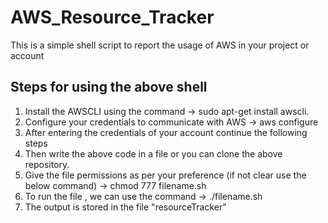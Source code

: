 # AWS_Resource_Tracker
This is a simple shell script to report the usage of AWS in your project or account 
## Steps for using the above shell
1) Install the AWSCLI using the command -> sudo apt-get install awscli.
2) Configure your credentials to communicate with AWS -> aws configure
3) After entering the credentials of your account continue the following steps
4) Then write the above code in a file or you can clone the  above repository.
5) Give the file permissions as per your preference (if not clear use the below command) -> chmod 777 filename.sh
6) To run the file , we can use the command -> ./filename.sh
7) The output is stored in the file "resourceTracker"



